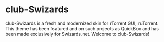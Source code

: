 # club-Swizards
club-Swizards is a fresh and modernized skin for rTorrent GUI, ruTorrent. This theme has been featured and on such projects as QuickBox and has been made exclusively for Swizards.net. Welcome to club-Swizards!
